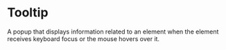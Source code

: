 # Tooltip

A popup that displays information related to an element when the element receives keyboard focus or the mouse hovers over it.
